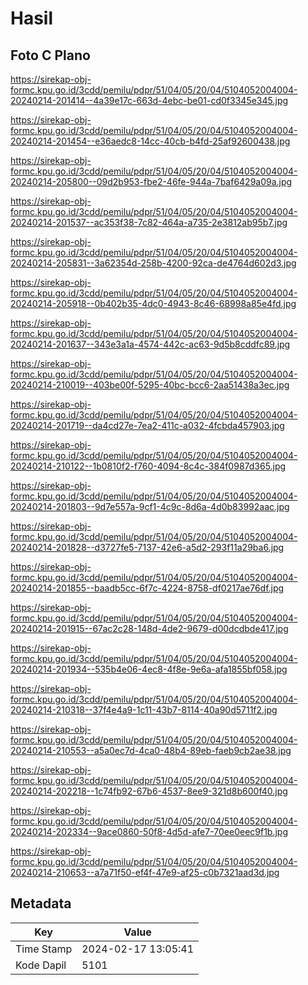 # Hasil

## Foto C Plano

https://sirekap-obj-formc.kpu.go.id/3cdd/pemilu/pdpr/51/04/05/20/04/5104052004004-20240214-201414--4a39e17c-663d-4ebc-be01-cd0f3345e345.jpg

https://sirekap-obj-formc.kpu.go.id/3cdd/pemilu/pdpr/51/04/05/20/04/5104052004004-20240214-201454--e36aedc8-14cc-40cb-b4fd-25af92600438.jpg

https://sirekap-obj-formc.kpu.go.id/3cdd/pemilu/pdpr/51/04/05/20/04/5104052004004-20240214-205800--09d2b953-fbe2-46fe-944a-7baf6429a09a.jpg

https://sirekap-obj-formc.kpu.go.id/3cdd/pemilu/pdpr/51/04/05/20/04/5104052004004-20240214-201537--ac353f38-7c82-464a-a735-2e3812ab95b7.jpg

https://sirekap-obj-formc.kpu.go.id/3cdd/pemilu/pdpr/51/04/05/20/04/5104052004004-20240214-205831--3a62354d-258b-4200-92ca-de4764d602d3.jpg

https://sirekap-obj-formc.kpu.go.id/3cdd/pemilu/pdpr/51/04/05/20/04/5104052004004-20240214-205918--0b402b35-4dc0-4943-8c46-68998a85e4fd.jpg

https://sirekap-obj-formc.kpu.go.id/3cdd/pemilu/pdpr/51/04/05/20/04/5104052004004-20240214-201637--343e3a1a-4574-442c-ac63-9d5b8cddfc89.jpg

https://sirekap-obj-formc.kpu.go.id/3cdd/pemilu/pdpr/51/04/05/20/04/5104052004004-20240214-210019--403be00f-5295-40bc-bcc6-2aa51438a3ec.jpg

https://sirekap-obj-formc.kpu.go.id/3cdd/pemilu/pdpr/51/04/05/20/04/5104052004004-20240214-201719--da4cd27e-7ea2-411c-a032-4fcbda457903.jpg

https://sirekap-obj-formc.kpu.go.id/3cdd/pemilu/pdpr/51/04/05/20/04/5104052004004-20240214-210122--1b0810f2-f760-4094-8c4c-384f0987d365.jpg

https://sirekap-obj-formc.kpu.go.id/3cdd/pemilu/pdpr/51/04/05/20/04/5104052004004-20240214-201803--9d7e557a-9cf1-4c9c-8d6a-4d0b83992aac.jpg

https://sirekap-obj-formc.kpu.go.id/3cdd/pemilu/pdpr/51/04/05/20/04/5104052004004-20240214-201828--d3727fe5-7137-42e6-a5d2-293f11a29ba6.jpg

https://sirekap-obj-formc.kpu.go.id/3cdd/pemilu/pdpr/51/04/05/20/04/5104052004004-20240214-201855--baadb5cc-6f7c-4224-8758-df0217ae76df.jpg

https://sirekap-obj-formc.kpu.go.id/3cdd/pemilu/pdpr/51/04/05/20/04/5104052004004-20240214-201915--67ac2c28-148d-4de2-9679-d00dcdbde417.jpg

https://sirekap-obj-formc.kpu.go.id/3cdd/pemilu/pdpr/51/04/05/20/04/5104052004004-20240214-201934--535b4e06-4ec8-4f8e-9e6a-afa1855bf058.jpg

https://sirekap-obj-formc.kpu.go.id/3cdd/pemilu/pdpr/51/04/05/20/04/5104052004004-20240214-210318--37f4e4a9-1c11-43b7-8114-40a90d5711f2.jpg

https://sirekap-obj-formc.kpu.go.id/3cdd/pemilu/pdpr/51/04/05/20/04/5104052004004-20240214-210553--a5a0ec7d-4ca0-48b4-89eb-faeb9cb2ae38.jpg

https://sirekap-obj-formc.kpu.go.id/3cdd/pemilu/pdpr/51/04/05/20/04/5104052004004-20240214-202218--1c74fb92-67b6-4537-8ee9-321d8b600f40.jpg

https://sirekap-obj-formc.kpu.go.id/3cdd/pemilu/pdpr/51/04/05/20/04/5104052004004-20240214-202334--9ace0860-50f8-4d5d-afe7-70ee0eec9f1b.jpg

https://sirekap-obj-formc.kpu.go.id/3cdd/pemilu/pdpr/51/04/05/20/04/5104052004004-20240214-210653--a7a71f50-ef4f-47e9-af25-c0b7321aad3d.jpg


## Metadata

| Key        | Value               |
| ---------- | ------------------- |
| Time Stamp | 2024-02-17 13:05:41 |
| Kode Dapil | 5101                |



